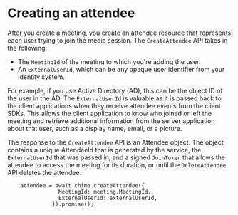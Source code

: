 # Creating an attendee<a name="create-attendee"></a>

After you create a meeting, you create an attendee resource that represents each user trying to join the media session\. The `CreateAttendee` API takes in the following: 
+ The `MeetingId` of the meeting to which you're adding the user\.
+ An `ExternalUserId`, which can be any opaque user identifier from your identity system\. 

For example, if you use Active Directory \(AD\), this can be the object ID of the user in the AD\. The `ExternalUserId` is valuable as it is passed back to the client applications when they receive attendee events from the client SDKs\. This allows the client application to know who joined or left the meeting and retrieve additional information from the server application about that user, such as a display name, email, or a picture\.

The response to the `CreateAttendee` API is an Attendee object\. The object contains a unique AttendeeId that is generated by the service, the `ExternalUserId` that was passed in, and a signed `JoinToken` that allows the attendee to access the meeting for its duration, or until the `DeleteAttendee` API deletes the attendee\.

```
    attendee = await chime.createAttendee({
                MeetingId: meeting.MeetingId,
                ExternalUserId: externalUserId,
              }).promise();
```